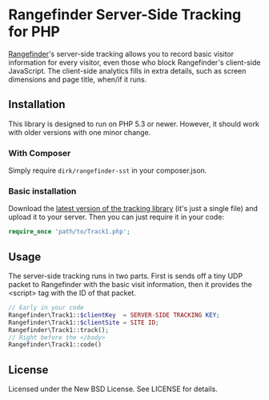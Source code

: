 # Rangefinder Server-Side Tracking for PHP

[Rangefinder](http://rangefinderapp.com/)'s server-side tracking allows you to record basic visitor information for every visitor, even those who block Rangefinder's client-side JavaScript. The client-side analytics fills in extra details, such as screen dimensions and page title, when/if it runs.

## Installation

This library is designed to run on PHP 5.3 or newer. However, it should work with older versions with one minor change.

### With Composer

Simply require `dirk/rangefinder-sst` in your composer.json.

### Basic installation

Download the [latest version of the tracking library](https://raw.github.com/rangefinder/rangefinder-sst-php/master/src/Rangefinder/Track1.php) (it's just a single file) and upload it to your server. Then you can just require it in your code:

```php
require_once 'path/to/Track1.php';
```

## Usage

The server-side tracking runs in two parts. First is sends off a tiny UDP packet to Rangefinder with the basic visit information, then it provides the &lt;script&gt; tag with the ID of that packet.

```php
// Early in your code
Rangefinder\Track1::$clientKey  = SERVER-SIDE TRACKING KEY;
Rangefinder\Track1::$clientSite = SITE ID;
Rangefinder\Track1::track();
// Right before the </body>
Rangefinder\Track1::code()
```

## License

Licensed under the New BSD License. See LICENSE for details.
